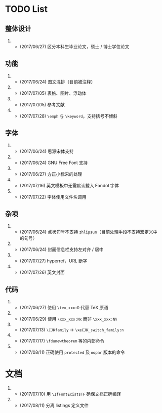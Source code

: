 # TODO List

## 整体设计
1. - (2017/06/27) 区分本科生毕业论文，硕士 / 博士学位论文

## 功能
1. - (2017/06/24) 图文混排（目前被注释）

2. - (2017/07/05) 表格、图片、浮动体

3. - (2017/07/05) 参考文献

4. - (2017/07/28) `\emph` 与 `\keyword`，支持括号不倾斜

## 字体
1. - (2017/06/24) 思源宋体支持

2. - (2017/06/24) GNU Free Font 支持

3. - (2017/06/27) 方正小标宋的处理

4. - (2017/07/16) 英文模板中无需默认载入 Fandol 字体

5. - (2017/07/22) 字体使用文件名调用

## 杂项
1. - (2017/06/24) 点状句号不支持 `zhlipsum`（目前处理手段不支持宏定义中的句号）

2. - (2017/06/24) 封面信息栏支持左对齐 / 居中

3. - (2017/07/27) hyperref，URL 断字

4. - (2017/07/26) 英文封面

## 代码
1. - (2017/06/27) 使用 `\tex_xxx:D` 代替 TeX 原语

2. - (2017/06/29) 使用 `\xxx_xxx:Nx` 而非 `\xxx_xxx:NV`

3. - (2017/07/13) `\CJKfamily` -> `\xeCJK_switch_family:n`

4. - (2017/07/17) `\fdunewtheorem` 等的内部命令

5. - (2017/08/11) 正确使用 `protected` 及 `nopar` 版本的命令

# 文档
1. - (2017/07/10) 用 `\IfFontExistsTF` 确保文档正确编译

2. - (2017/08/11) 分离 listings 定义文件
